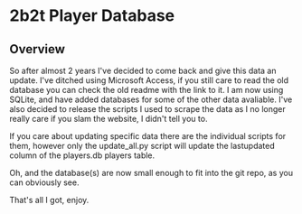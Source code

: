 # 2b2t Player Database
## Overview
So after almost 2 years I've decided to come back and give this data an update.
I've ditched using Microsoft Access, if you still care to read the old database you can check the 
old readme with the link to it. I am now using SQLite, and have added databases for some
of the other data avaliable. I've also decided to release the scripts I used to scrape the data
as I no longer really care if you slam the website, I didn't tell you to. 

If you care about updating specific data there are the individual scripts for them,
however only the update_all.py script will update the lastupdated column of the
players.db players table.

Oh, and the database(s) are now small enough to fit into the git repo, as you can obviously see.

That's all I got, enjoy. 